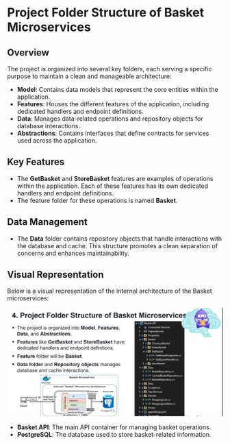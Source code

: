 # Project Folder Structure of Basket Microservices

## Overview
The project is organized into several key folders, each serving a specific purpose to maintain a clean and manageable architecture:

- **Model**: Contains data models that represent the core entities within the application.
- **Features**: Houses the different features of the application, including dedicated handlers and endpoint definitions.
- **Data**: Manages data-related operations and repository objects for database interactions.
- **Abstractions**: Contains interfaces that define contracts for services used across the application.

## Key Features
- The **GetBasket** and **StoreBasket** features are examples of operations within the application. Each of these features has its own dedicated handlers and endpoint definitions.
- The feature folder for these operations is named **Basket**.
  
## Data Management
- The **Data** folder contains repository objects that handle interactions with the database and cache. This structure promotes a clean separation of concerns and enhances maintainability.

## Visual Representation
Below is a visual representation of the internal architecture of the Basket microservices:

![alt text](./Images/image-2.png)

- **Basket API**: The main API container for managing basket operations.
- **PostgreSQL**: The database used to store basket-related information.